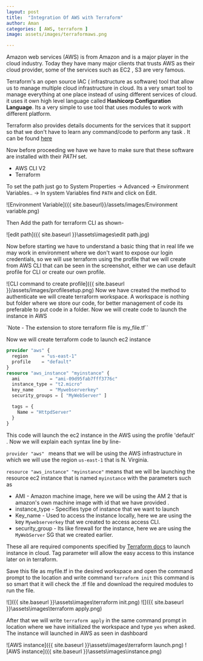 ```yaml
---
layout: post
title:  "Integration Of AWS with Terraform"
author: Aman
categories: [ AWS, terraform ]
image: assets/images/terraformaws.png

---
```


Amazon web services  (AWS) is from  Amazon and is a major player in the cloud industry. Today they have many major clients that trusts AWS as their cloud provider, some of the services such as EC2 , S3 are very famous.

Terraform's an open source  IAC ( infrastructure as software) tool that allow us to manage multiple cloud infrastructure in cloud. Its a very smart tool to manage everything at one place instead of using different services of cloud. it uses it own high level language called **Hashicorp Configuration Language**. Its a very simple to use tool that uses modules to work with different platform.

Terraform also provides details documents for the services that it support so that we don't have to learn any command/code to perform any task . It can be found [here](https://www.terraform.io/docs/) 

Now before proceeding we have we have to make sure that these software are installed with their *PATH* set. 

- AWS CLI V2 
- Terraform  

To set the path just go to System Properties -> Advanced -> Environment Variables.. -> In system Variables find `PATH`  and click on Edit. 

![Environment Variable]({{ site.baseurl}}/assets/images/Environment variable.png)

Then Add the path for terraform CLI as shown-

![edit path]({{ site.baseurl }}\assets\images\edit path.jpg)

Now before starting we have to understand a basic thing that in real life we may work in environment where we don't want to expose our login credentials, so we will use terraform using the profile  that we will create from AWS CLI that can be seen in the screenshot, either we can use default profile for CLI or create our own profile. 

![CLI command to create profile]({{ site.baseurl }}/assets/images/profilesetup.png)
Now we have created the method to authenticate we will create terraform workspace. A workspace is nothing but folder where we store our code, for better management of code its preferable to put code in a folder. Now we will create code to launch the instance in AWS 

`Note - The extension to store terraform file is my_file.tf`` 

Now we will create terraform code to launch ec2 instance

```terraform
provider "aws" {
  region     = "us-east-1"
  profile    = "default"
}
resource "aws_instance" "myinstance" {
  ami           = "ami-09d95fab7fff3776c"
  instance_type = "t2.micro"
  key_name      = "Mywebserverkey"
  security_groups = [ "MyWebServer" ]

  tags = {
    Name = "HttpdServer"
  }
}
```

This code will launch the ec2 instance in the AWS using the profile 'default' . Now we will explain each syntax line by line- 

`provider "aws" ` means that we will be using the AWS infrastructure in which we will use the region `us-east-1`  that is N. Virginia.

 `resource "aws_instance" "myinstance"` means that we will be launching the resource ec2 instance that is named `myinstance`  with the parameters such as  

-  AMI  -  Amazon machine image, here we will be using the AM 2 that is amazon's own machine image with id that we have provided .
- instance_type - Specifies type of instance that we want to launch 
- Key_name - Used to access the instance locally, here we are using the key `Mywebserverkey` that we created to access  access CLI.
- security_group - Its like firewall for the instance, here we are using the `MyWebServer` SG that we created earlier.

These all are required components specified by [Terraform docs](https://www.terraform.io/docs/providers/aws/index.html) to launch instance in cloud. Tag parameter will allow the easy access to this instance later on in terraform.

Save this file as myfile.tf in the desired workspace and open the command prompt to the location and write command `terraform init` this command is so smart that it will check the .tf file and download the required modules to run the file.

![]({{ site.baseurl }}\assets\images\terraform init.png)
![]({{ site.baseurl }}\assets\images\terraform apply.png)

After that we will write `terraform apply` in the same command prompt in location where we have initialized the workspace and type `yes` when asked. The instance will launched in AWS as seen in dashboard 



![AWS instance]({{ site.baseurl }}\assets\images\terraform launch.png)
![AWS instance]({{ site.baseurl }}\assets\images\instance.png)



